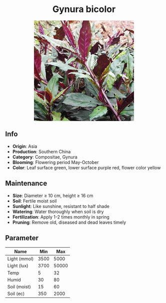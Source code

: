 <h1 align='center'>Gynura bicolor</h1>
<p align="center">
    <img 
        align='center'
        width='320'
        src="../images/gynura bicolor.png" 
        alt='Gynura bicolor' />
</p>

## Info

 - **Origin**: Asia
 - **Production**: Southern China
 - **Category**: Compositae, Gynura
 - **Blooming**: Flowering period May-October
 - **Color**: Leaf surface green, lower surface purple red, flower color yellow

## Maintenance

 - **Size**: Diameter ≥ 10 cm, height ≥ 16 cm
 - **Soil**: Fertile moist soil
 - **Sunlight**: Like sunshine, resistant to half shade
 - **Watering**: Water thoroughly when soil is dry
 - **Fertilization**: Apply 1-2 times monthly in spring
 - **Pruning**: Remove old, diseased and dead leaves timely

## Parameter

| Name         | Min  | Max   |
|--------------|------|-------|
| Light (mmol) | 3500 | 5000  |
| Light (lux)  | 3700 | 50000 |
| Temp         | 5    | 32    |
| Humid        | 30   | 80    |
| Soil (moist) | 15   | 60    |
| Soil (ec)    | 350  | 2000  |